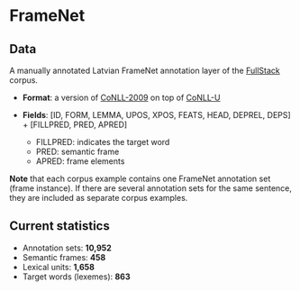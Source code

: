 # FrameNet

## Data

A manually annotated Latvian FrameNet annotation layer of the [FullStack](https://github.com/LUMII-AILab/FullStack) corpus.

* __Format__: a version of [CoNLL-2009](http://ufal.mff.cuni.cz/conll2009-st/task-description.html) on top of [CoNLL-U](http://universaldependencies.org/format.html)

* __Fields__: [ID, FORM, LEMMA, UPOS, XPOS, FEATS, HEAD, DEPREL, DEPS] + [FILLPRED, PRED, APRED]
  - FILLPRED: indicates the target word
  - PRED: semantic frame
  - APRED: frame elements

__Note__ that each corpus example contains one FrameNet annotation set (frame instance). If there are several annotation sets for the same sentence, they are included as separate corpus examples.

## Current statistics

* Annotation sets: __10,952__
* Semantic frames: __458__
* Lexical units: __1,658__
* Target words (lexemes): __863__
